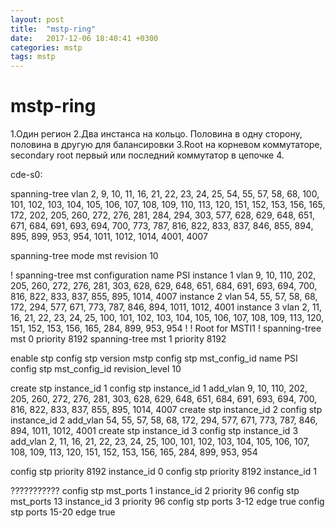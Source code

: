 ```yaml
---
layout: post
title:  "mstp-ring"
date:   2017-12-06 18:40:41 +0300
categories: mstp
tags: mstp
---
```


# mstp-ring
1.Один регион
2.Два инстанса на кольцо. Половина в одну сторону, половина в другую для балансировки
3.Root на корневом коммутаторе, secondary root первый или последний коммутатор в цепочке
4.

cde-s0:

spanning-tree vlan 2, 9, 10, 11, 16, 21, 22, 23, 24, 25, 54, 55, 57, 58, 68, 100, 101, 102, 103, 104, 105, 106, 107, 108, 109, 110, 113, 120, 151, 152, 153, 156, 165, 172, 202, 205, 260, 272, 276, 281, 284, 294, 303, 577, 628, 629, 648, 651, 671, 684, 691, 693, 694, 700, 773, 787, 816, 822, 833, 837, 846, 855, 894, 895, 899, 953, 954, 1011, 1012, 1014, 4001, 4007


spanning-tree mode mst
revision 10

!
spanning-tree mst configuration
 name PSI
 instance 1 vlan 9, 10, 110, 202, 205, 260, 272, 276, 281, 303, 628, 629, 648, 651, 684, 691, 693, 694, 700, 816, 822, 833, 837, 855, 895, 1014, 4007
 instance 2 vlan 54, 55, 57, 58, 68, 172, 294, 577, 671, 773, 787, 846, 894, 1011, 1012, 4001
 instance 3 vlan 2, 11, 16, 21, 22, 23, 24, 25, 100, 101, 102, 103, 104, 105, 106, 107, 108, 109, 113, 120, 151, 152, 153, 156, 165, 284, 899, 953, 954
!
! Root for MSTI1
!
spanning-tree mst 0 priority 8192
spanning-tree mst 1 priority 8192




enable stp
config stp version mstp
config stp mst_config_id name PSI
config stp mst_config_id revision_level 10


create stp instance_id 1
config stp instance_id 1 add_vlan 9, 10, 110, 202, 205, 260, 272, 276, 281, 303, 628, 629, 648, 651, 684, 691, 693, 694, 700, 816, 822, 833, 837, 855, 895, 1014, 4007
create stp instance_id 2
config stp instance_id 2 add_vlan 54, 55, 57, 58, 68, 172, 294, 577, 671, 773, 787, 846, 894, 1011, 1012, 4001
create stp instance_id 3
config stp instance_id 3 add_vlan 2, 11, 16, 21, 22, 23, 24, 25, 100, 101, 102, 103, 104, 105, 106, 107, 108, 109, 113, 120, 151, 152, 153, 156, 165, 284, 899, 953, 954



config stp priority 8192 instance_id 0
config stp priority 8192 instance_id 1

???????????
config stp mst_ports 1 instance_id 2 priority 96
config stp mst_ports 13 instance_id 3 priority 96
config stp ports 3-12 edge true
config stp ports 15-20 edge true

